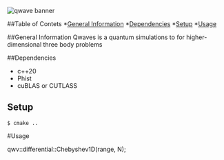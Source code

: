 
![qwave banner](./images/qwave_banner.png)

##Table of Contets
*[General Information](#general-information)
*[Dependencies](#dependencies)
*[Setup](#setup)
*[Usage](#usage)

##General Information
Qwaves is a quantum simulations to for higher-dimensional three body problems

##Dependencies
* c++20
* Phist
* cuBLAS or CUTLASS

## Setup
```
$ cmake ..
```

#Usage

qwv::differential::Chebyshev1D(range, N);
